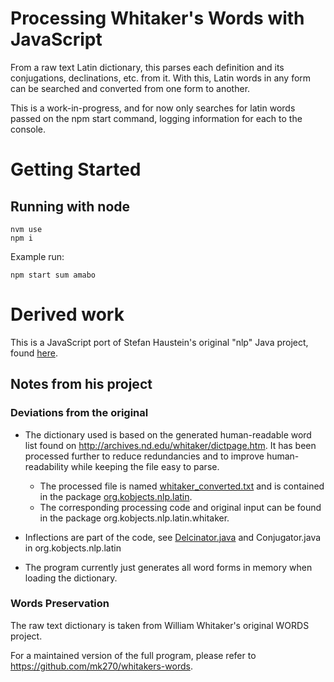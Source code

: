 # Processing Whitaker's Words with JavaScript

From a raw text Latin dictionary, this parses each definition and its conjugations, declinations, etc. from it. With this, Latin words in any form can be searched and converted from one form to another.

This is a work-in-progress, and for now only searches for latin words passed on the npm start command, logging information for each to the console.

# Getting Started

## Running with node 
```
nvm use
npm i
```
Example run:
```
npm start sum amabo
```

# Derived work
This is a JavaScript port of Stefan Haustein's original "nlp" Java project, found [here](https://github.com/stefanhaustein/nlp).

## Notes from his project

### Deviations from the original

 - The dictionary used is based on the generated human-readable word list found on 
   http://archives.nd.edu/whitaker/dictpage.htm. It has been processed further to reduce 
   redundancies and to improve human-readability while keeping the file easy to parse.  

   - The processed file is named [whitaker_converted.txt](https://raw.githubusercontent.com/stefanhaustein/nlp/master/src/org/kobjects/nlp/latin/whitaker_converted.txt) and is contained in the package 
     [org.kobjects.nlp.latin](https://github.com/stefanhaustein/nlp/tree/master/src/org/kobjects/nlp/latin).  
   - The corresponding processing code and original input can be found in the package 
     org.kobjects.nlp.latin.whitaker.
 
 - Inflections are part of the code, see [Delcinator.java](https://github.com/stefanhaustein/nlp/blob/master/src/org/kobjects/nlp/latin/Declinator.java) and Conjugator.java in org.kobjects.nlp.latin
 
 - The program currently just generates all word forms in memory when loading the dictionary.
 
### Words Preservation 
The raw text dictionary is taken from William Whitaker's original WORDS project.

For a maintained version of the full program, please refer to https://github.com/mk270/whitakers-words.